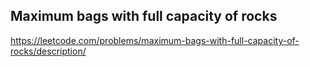 ## Maximum bags with full capacity of rocks
https://leetcode.com/problems/maximum-bags-with-full-capacity-of-rocks/description/
